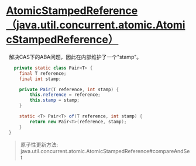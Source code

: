 # [AtomicStampedReference（java.util.concurrent.atomic.AtomicStampedReference）](../../005.OpenJDK/002.OpenJDK8u312-GA/OpenJDK8U312-GA/jdk/src/share/classes/java/util/concurrent/atomic/AtomicStampedReference.java)
&nbsp;&nbsp;解决CAS下的ABA问题，因此在内部维护了一个"stamp"。
   ```java
      private static class Pair<T> {
        final T reference;
        final int stamp;

        private Pair(T reference, int stamp) {
            this.reference = reference;
            this.stamp = stamp;
        }

        static <T> Pair<T> of(T reference, int stamp) {
            return new Pair<T>(reference, stamp);
        }
    }
   ```
  > 原子性更新方法: java.util.concurrent.atomic.AtomicStampedReference#compareAndSet